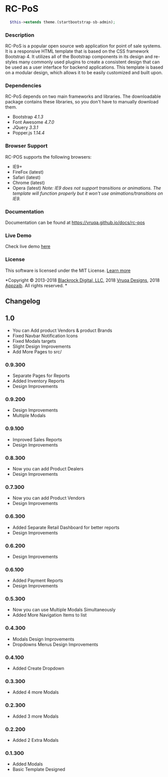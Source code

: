 # RC-PoS
```php
  $this->extends theme.(startbootstrap-sb-admin);
```

### Description
RC-PoS is a popular open source web application for point of sale systems. It is a responsive HTML template that is based on the CSS framework Bootstrap 4. It utilizes all of the Bootstrap components in its design and re-styles many commonly used plugins to create a consistent design that can be used as a user interface for backend applications. This template is based on a modular design, which allows it to be easily customized and built upon.


### Dependencies
RC-PoS depends on two main frameworks and libraries. The downloadable package contains these libraries, so you don't have to manually download them.
* Bootstrap *4.1.3*
* Font Awesome *4.7.0*
* JQuery *3.3.1*
* Popper.js *1.14.4*

### Browser Support
RC-POS supports the following browsers:
* IE9+
* FireFox (latest)
* Safari (latest)
* Chrome (latest)
* Opera (latest)
*Note: IE9 does not support transitions or animations. The template will function properly but it won't use animations/transitions on IE9.*

### Documentation
Documentation can be found at https://vruqa.github.io/docs/rc-pos

### Live Demo
Check live demo [here](https://vruqa.github.io/rc-pos)


### License
This software is licensed under the MIT License. [Learn more](https://github.com/vruqa/rc-pos/blob/master/LICENSE)

*Copyright © 2013-2018 [Blackrock Digital, LLC](https://github.com/BlackrockDigital), 2018 [Vruqa Designs](https://github.com/vruqa), 2018 [Appzaib](https://github.com/appzaib). All rights reserved. *


## Changelog

## 1.0
* You can Add product Vendors & product Brands
* Fixed Navbar Notification Icons
* Fixed Modals targets
* Slight Design Improvements
* Add More Pages to src/

### 0.9.300
* Separate Pages for Reports
* Added Inventory Reports
* Design Improvements

### 0.9.200
* Design Improvements
* Multiple Modals

### 0.9.100
* Improved Sales Reports
* Design Improvements

### 0.8.300
* Now you can add Product Dealers
* Design Improvements

### 0.7.300
* Now you can add Product Vendors
* Design Improvements

### 0.6.300
* Added Separate Retail Dashboard for better reports
* Design Improvements

### 0.6.200
* Design Improvements

### 0.6.100
* Added Payment Reports
* Design Improvements

### 0.5.300
* Now you can use Multiple Modals Simultaneously
* Added More Navigation Items to list

### 0.4.300
* Modals Design Improvements
* Dropdowns Menus Design Improvements


### 0.4.100
* Added Create Dropdown

### 0.3.300
* Added 4 more Modals

### 0.2.300
* Added 3 more Modals

### 0.2.200
* Added 2 Extra Modals

### 0.1.300
* Added Modals
* Basic Template Designed
